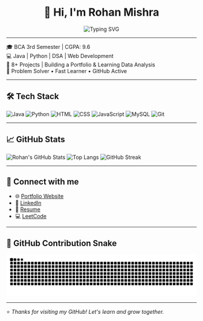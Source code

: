 
<h1 align="center">👋 Hi, I'm Rohan Mishra</h1>

<p align="center">
  <img src="https://readme-typing-svg.herokuapp.com?font=Fira+Code&size=22&pause=1000&color=F75C7E&center=true&vCenter=true&width=500&lines=BCA+3rd+Sem+Student;Java+%7C+Python+%7C+Web+Dev;Always+Learning+%F0%9F%9A%80;Future+Data+Analyst" alt="Typing SVG" />
</p>

---

🎓 BCA 3rd Semester | CGPA: 9.6  
💻 Java | Python | DSA | Web Development  
🔨 8+ Projects | Building a Portfolio & Learning Data Analysis  
🚀 Problem Solver • Fast Learner • GitHub Active  

---

## 🛠️ Tech Stack
![Java](https://img.shields.io/badge/Java-ED8B00?style=for-the-badge&logo=java&logoColor=white)
![Python](https://img.shields.io/badge/Python-3776AB?style=for-the-badge&logo=python&logoColor=white)
![HTML](https://img.shields.io/badge/HTML5-E34F26?style=for-the-badge&logo=html5&logoColor=white)
![CSS](https://img.shields.io/badge/CSS3-1572B6?style=for-the-badge&logo=css3&logoColor=white)
![JavaScript](https://img.shields.io/badge/JavaScript-F7DF1E?style=for-the-badge&logo=javascript&logoColor=black)
![MySQL](https://img.shields.io/badge/MySQL-00000F?style=for-the-badge&logo=mysql&logoColor=white)
![Git](https://img.shields.io/badge/Git-F05032?style=for-the-badge&logo=git&logoColor=white)

---

## 📈 GitHub Stats

![Rohan's GitHub Stats](https://github-readme-stats.vercel.app/api?username=Rohan3620&show_icons=true&theme=radical)
![Top Langs](https://github-readme-stats.vercel.app/api/top-langs/?username=Rohan3620&layout=compact&theme=radical)
![GitHub Streak](https://github-readme-streak-stats.herokuapp.com?user=Rohan3620&theme=radical&date_format=M%20j%5B%2C%20Y%5D)

---

## 📌 Connect with me

- 🌐 [Portfolio Website](#)  
- 💼 [LinkedIn](#)  
- 📂 [Resume](#)  
- 💻 [LeetCode](#)

---


## 🐍 GitHub Contribution Snake

![Snake animation](https://github.com/Rohan3620/Rohan3620/blob/output/github-contribution-grid-snake.svg)



---

⭐ *Thanks for visiting my GitHub! Let's learn and grow together.*
